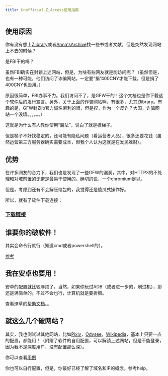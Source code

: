 ```yaml
---
title: Unofficial_Z_Access使用指南
---
```


## 使用原因

你有没有想上[Zlibrary](https://singlelogin.re)或者[Anna'sArchive](https://annas-archive.se)找一些书或者文献，但是突然发现网站上不去的时候？

是FBI干的吗？

虽然FBI确实在封锁上述网站，但是，为啥有些网友就是能访问呢？（虽然但是，也有一种可能，他们访问了诈骗网站，一定要“捐”400CNY才能下载，但是捐了400CNY也没用。）

原因很简单，FBI办事不力。我们访问不了，是GFW干的！这个文档也是你下载这个软件后的发行宣言。另外，关于上面的诈骗网站啊，有很多，尤其Zlibrary。有趣的是，GFW封Zlib官方域名麻利的很，但是捏，作为一个反诈？大国，诈骗网站一个没墙。。。。。。）

这就是为什么有人教你使用“魔法”，说白了就是挂梯子。

但是梯子不好找稳定的，还可能有隐私问题（看运营者人品），很多还要花钱（虽然运营第三方服务器确实需要成本，但我个人认为这就是在发民难财）。

## 优势

在许多网友的合力下，我们也是发现了一些GFW的漏洞，其中，对HTTP3的不处理和对域前置的无奈是最易于使用的。确切的说，一个chromium足以。

但是，考虑到还有不会解压缩包的，我觉得还是傻瓜式操作好。

所以，就有了软件下载连接：

### [下载链接](https://github.com/louiesun/Unofficial_Z_Access/releases)

## 谁要你的破软件！

其实会命令行就行（知道cmd或者powershell的）。

[参考](../AppsHelp/UZA#使用自己的浏览器)

## 我在安卓也要用！

安卓的配置就比较麻烦了。当然，如果你玩过ADB（或者进一步的，刷过机），那还是满简单的。不过不会也行，计算机就是要折腾。

查看潦草的[帮助文档](../AppsHelp/UZA#安卓配置指南)。。

## 就这么几个破网站？

其实，我也测试过其他网站，比如[Pixiv](https://www.pixiv.net)，[Odysee](https://odysee.com)，[Wikipedia](https://www.wikipedia.org)，基本上只要一点的配置，都能用！（附赠了软件的自用配置，可以解锁上述网站，但是不能登录，因为我不是深度用户，没有配置那么深）。

你可以查看[用例](./examples)

你也可以自行配置，但是，你最好已经了解了域名和IP的概念。参考help。